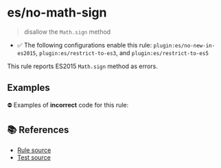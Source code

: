 # es/no-math-sign
> disallow the `Math.sign` method

- ✅ The following configurations enable this rule: `plugin:es/no-new-in-es2015`, `plugin:es/restrict-to-es3`, and `plugin:es/restrict-to-es5`

This rule reports ES2015 `Math.sign` method as errors.

## Examples

⛔ Examples of **incorrect** code for this rule:

<eslint-playground type="bad" code="/*eslint es/no-math-sign: error */
const n = Math.sign(value)
" />

## 📚 References

- [Rule source](https://github.com/mysticatea/eslint-plugin-es/blob/v4.1.0/lib/rules/no-math-sign.js)
- [Test source](https://github.com/mysticatea/eslint-plugin-es/blob/v4.1.0/tests/lib/rules/no-math-sign.js)

